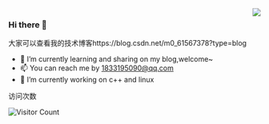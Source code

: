 <img align="right" src="https://github-readme-stats.vercel.app/api?username=zevin02&show_icons=true&icon_color=CE1D2D&text_color=718096&bg_color=ffffff&hide_title=true" />

### Hi there 👋
  大家可以查看我的技术博客https://blog.csdn.net/m0_61567378?type=blog
 * 🌱 I’m currently learning and sharing on my blog,welcome~
 * 📫 You can reach me by 1833195090@qq.com
 * 🔭 I’m currently working on c++ and linux 

访问次数

![Visitor Count](https://profile-counter.glitch.me/Christmas/count.svg)
<!--
**zevin02/zevin02** is a ✨ _special_ ✨ repository because its `README.md` (this file) appears on your GitHub profile.

Here are some ideas to get you started:

- 🔭 I’m currently working on ...
- 🌱 I’m currently learning ...
- 👯 I’m looking to collaborate on ...
- 🤔 I’m looking for help with ...
- 💬 Ask me about ...
- 📫 How to reach me: ...
- 😄 Pronouns: ...
- ⚡ Fun fact: ...
-->

